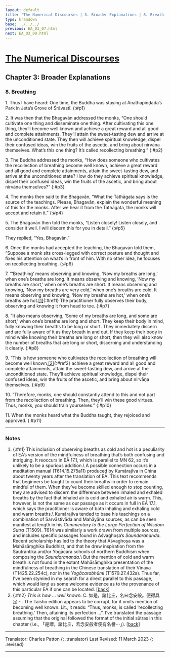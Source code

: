 ```yaml
---
layout: default
title: 'The Numerical Discourses | 3. Broader Explanations | 8. Breathing'
type: kramdown
base: ../../../
previous: EA_03_07.html
next: EA_03_09.html
---
```


# [The Numerical Discourses](../index.html)
## Chapter 3: Broader Explanations
### 8. Breathing

1\. Thus I have heard: One time, the Buddha was staying at Anāthapiṇḍada’s Park in Jeta’s Grove of Śrāvastī.
{:#p1}

2\. It was then that the Bhagavān addressed the monks, “One should cultivate one thing and disseminate one thing. After cultivating this one thing, they’ll become well known and achieve a great reward and all good and complete attainments. They’ll attain the sweet-tasting dew and arrive at the unconditioned state. They then will achieve spiritual knowledge, dispel their confused ideas, win the fruits of the ascetic, and bring about nirvāṇa themselves. What’s this one thing? It’s called recollecting breathing.”
{:#p2}

3\. The Buddha addressed the monks, “How does someone who cultivates the recollection of breathing become well known, achieve a great reward and all good and complete attainments, attain the sweet-tasting dew, and arrive at the unconditioned state? How do they achieve spiritual knowledge, dispel their confused ideas, win the fruits of the ascetic, and bring about nirvāṇa themselves?”
{:#p3}

4\. The monks then said to the Bhagavān, “What the Tathāgata says is the source of the teachings. Please, Bhagavān, explain the wonderful meaning of this for the monks. After we hear it from the Tathāgata, the monks will accept and retain it.”
{:#p4}

5\. The Bhagavān then told the monks, “Listen closely! Listen closely, and consider it well. I will discern this for you in detail.”
{:#p5}

They replied, “Yes, Bhagavān.”

6\. Once the monks had accepted the teaching, the Bhagavān told them, “Suppose a monk sits cross-legged with correct posture and thought and fixes his attention on what’s in front of him. With no other idea, he focuses on recollecting breathing.
{:#p6}

7\. “‘Breathing’ means observing and knowing, ‘Now my breaths are long,’ when one’s breaths are long. It means observing and knowing, ‘Now my breaths are short,’ when one’s breaths are short. It means observing and knowing, ‘Now my breaths are very cold,’ when one’s breaths are cold. It means observing and knowing, ‘Now my breaths are hot,’ when one’s breaths are hot.[\[1\]](#n1){:#ref1} The practitioner fully observes their body, observing and knowing it from head to toe.
{:#p7}

8\. “It also means observing, ‘Some of my breaths are long, and some are short,’ when one’s breaths are long and short. They keep their body in mind, fully knowing their breaths to be long or short. They immediately discern and are fully aware of it as they breath in and out. If they keep their body in mind while knowing their breaths are long or short, then they will also know the number of breaths that are long or short, discerning and understanding it clearly.
{:#p8}

9\. “This is how someone who cultivates the recollection of breathing will become well known,[\[2\]](#n2){:#ref2} achieve a great reward and all good and complete attainments, attain the sweet-tasting dew, and arrive at the unconditioned state. They’ll achieve spiritual knowledge, dispel their confused ideas, win the fruits of the ascetic, and bring about nirvāṇa themselves.
{:#p9}

10\. “Therefore, monks, one should constantly attend to this and not part from the recollection of breathing. Then, they’ll win these good virtues. Thus, monks, you should train yourselves.”
{:#p10}

11\. When the monks heard what the Buddha taught, they rejoiced and approved.
{:#p11}

---

### Notes

1. {:#n1} This inclusion of observing breaths as cold and hot is a peculiarity of EĀ’s version of the mindfulness of breathing that’s both confusing and intriguing. It reoccurs in EĀ 17.1, which is parallel to MN 62, so it’s unlikely to be a spurious addition.\\
A possible connection occurs in a meditation manual (T614.15.275a11) produced by Kumārajīva in China about twenty years after the translation of EĀ. This text recommends that beginners be taught to count their breaths in order to remain mindful of them. When they’ve become skilled enough to stop counting, they are advised to discern the difference between inhaled and exhaled breaths by the fact that inhaled air is cold and exhaled air is warm. This, however, is not the same as our passage as it occurs in full in EĀ 17.1, which says the practitioner is aware of both inhaling and exhaling cold and warm breaths.\\
Kumārajīva tended to base his teachings on a combination of Sarvāstivāda and Mahāyāna sources, as can be seen manifest at length in his *Commentary to the Large Perfection of Wisdom Sutra* (T1509). T614 was similarly a work drawn from multiple sources, and includes specific passages found in Aśvaghoṣa’s *Saundarananda*. Recent scholarship has led to the theory that Aśvaghoṣa was a Mahāsāṃghika Buddhist, and that he drew inspiration from the Sautrantika and/or Yogācara schools of northern Buddhism when composing the *Saundarananda*.\\
But the mention of cold and warm breath is not found in the extant Mahāsāṃghika presentation of the mindfulness of breathing in the Chinese translation of their Vinaya (T1425.22.254c), nor in the *Yogācarabhūmi* (T1579.27.432a). Thus far, I’ve been stymied in my search for a direct parallel to this passage, which would lend us some welcome evidence as to the provenance of this particular EĀ if one can be located. [\[back\]](#ref1)
2. {:#n2} *This is how … well known.* C. 如是，諸比丘，名曰念安般。便得具足⋯. The Taisho edition appears to be corrupt, for it omits mention of becoming well known. Lit., it reads: “Thus, monks, is called ‘recollecting breathing.’ Then, attaining its perfection …”. I’ve translated the passage assuming that the original followed the format of the initial sūtras in this chapter (i.e., 「是謂，諸比丘，若念安般者便有名譽⋯」). [\[back\]](#ref2)

---

Translator: Charles Patton
{: .translator}
Last Revised: 11 March 2023
{: .revised}

---